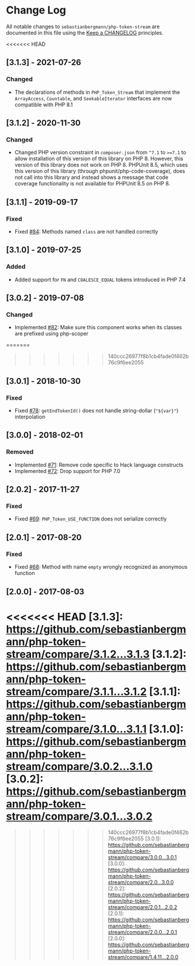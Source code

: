 # Change Log

All notable changes to `sebastianbergmann/php-token-stream` are documented in this file using the [Keep a CHANGELOG](http://keepachangelog.com/) principles.

<<<<<<< HEAD
## [3.1.3] - 2021-07-26

### Changed

* The declarations of methods in `PHP_Token_Stream` that implement the `ArrayAccess`, `Countable`, and `SeekableIterator` interfaces are now compatible with PHP 8.1

## [3.1.2] - 2020-11-30

### Changed

* Changed PHP version constraint in `composer.json` from `^7.1` to `>=7.1` to allow installation of this version of this library on PHP 8. However, this version of this library does not work on PHP 8. PHPUnit 8.5, which uses this version of this library (through phpunit/php-code-coverage), does not call into this library and instead shows a message that code coverage functionality is not available for PHPUnit 8.5 on PHP 8.

## [3.1.1] - 2019-09-17

### Fixed

* Fixed [#84](https://github.com/sebastianbergmann/php-token-stream/issues/84): Methods named `class` are not handled correctly

## [3.1.0] - 2019-07-25

### Added

* Added support for `FN` and `COALESCE_EQUAL` tokens introduced in PHP 7.4

## [3.0.2] - 2019-07-08

### Changed

* Implemented [#82](https://github.com/sebastianbergmann/php-token-stream/issues/82): Make sure this component works when its classes are prefixed using php-scoper

=======
>>>>>>> 140ccc26977f8b1cb4fade0f462b76c9f6ee2055
## [3.0.1] - 2018-10-30

### Fixed

* Fixed [#78](https://github.com/sebastianbergmann/php-token-stream/pull/78): `getEndTokenId()` does not handle string-dollar (`"${var}"`) interpolation

## [3.0.0] - 2018-02-01

### Removed

* Implemented [#71](https://github.com/sebastianbergmann/php-token-stream/issues/71): Remove code specific to Hack language constructs
* Implemented [#72](https://github.com/sebastianbergmann/php-token-stream/issues/72): Drop support for PHP 7.0

## [2.0.2] - 2017-11-27

### Fixed

* Fixed [#69](https://github.com/sebastianbergmann/php-token-stream/issues/69): `PHP_Token_USE_FUNCTION` does not serialize correctly

## [2.0.1] - 2017-08-20

### Fixed

* Fixed [#68](https://github.com/sebastianbergmann/php-token-stream/issues/68): Method with name `empty` wrongly recognized as anonymous function

## [2.0.0] - 2017-08-03

<<<<<<< HEAD
[3.1.3]: https://github.com/sebastianbergmann/php-token-stream/compare/3.1.2...3.1.3
[3.1.2]: https://github.com/sebastianbergmann/php-token-stream/compare/3.1.1...3.1.2
[3.1.1]: https://github.com/sebastianbergmann/php-token-stream/compare/3.1.0...3.1.1
[3.1.0]: https://github.com/sebastianbergmann/php-token-stream/compare/3.0.2...3.1.0
[3.0.2]: https://github.com/sebastianbergmann/php-token-stream/compare/3.0.1...3.0.2
=======
>>>>>>> 140ccc26977f8b1cb4fade0f462b76c9f6ee2055
[3.0.1]: https://github.com/sebastianbergmann/php-token-stream/compare/3.0.0...3.0.1
[3.0.0]: https://github.com/sebastianbergmann/php-token-stream/compare/2.0...3.0.0
[2.0.2]: https://github.com/sebastianbergmann/php-token-stream/compare/2.0.1...2.0.2
[2.0.1]: https://github.com/sebastianbergmann/php-token-stream/compare/2.0.0...2.0.1
[2.0.0]: https://github.com/sebastianbergmann/php-token-stream/compare/1.4.11...2.0.0
